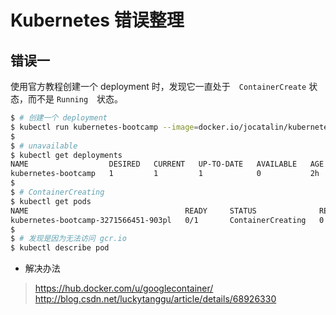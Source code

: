 # Kubernetes 错误整理

## 错误一

使用官方教程创建一个 deployment 时，发现它一直处于　`ContainerCreate` 状态，而不是 `Running`　状态。

```bash
$ # 创建一个 deployment
$ kubectl run kubernetes-bootcamp --image=docker.io/jocatalin/kubernetes-bootcamp:v1 --port=8080
$
$ # unavailable
$ kubectl get deployments
NAME                  DESIRED   CURRENT   UP-TO-DATE   AVAILABLE   AGE
kubernetes-bootcamp   1         1         1            0           2h
$
$ # ContainerCreating
$ kubectl get pods
NAME                                   READY     STATUS              RESTARTS   AGE
kubernetes-bootcamp-3271566451-903pl   0/1       ContainerCreating   0          2h
$
$ # 发现是因为无法访问 gcr.io
$ kubectl describe pod
```

* 解决办法

> https://hub.docker.com/u/googlecontainer/
> http://blog.csdn.net/luckytanggu/article/details/68926330